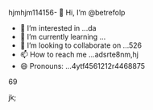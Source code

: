 hjmhjm114156- 👋 Hi, I’m @betrefolp
- 👀 I’m interested in ...da
- 🌱 I’m currently learning ...
- 💞️ I’m looking to collaborate on ...526
- 📫 How to reach me ...adsrte8nm,hj
- 😄 Pronouns: ...4ytf4561212r4468875
<!---5454sdf7887rgr63385
betrefolp/betrefolp is a ✨ special ✨ repository because itfghs `README.md` (this file) appears on qweqweyourhfmmmGitHub profile.2
You can click the Preview link to take a look atwre your2363
changes.22595944141
--->69
jk;
